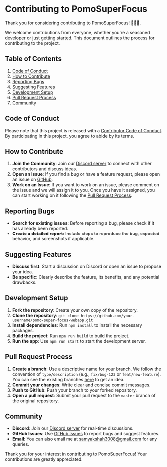 # Contributing to PomoSuperFocus

Thank you for considering contributing to PomoSuperFocus! 💝😻🚀.

We welcome contributions from everyone, whether you're a seasoned developer or just getting started. This document outlines the process for contributing to the project.

## Table of Contents

1. [Code of Conduct](#code-of-conduct)
2. [How to Contribute](#how-to-contribute)
3. [Reporting Bugs](#reporting-bugs)
4. [Suggesting Features](#suggesting-features)
5. [Development Setup](#development-setup)
6. [Pull Request Process](#pull-request-process)
7. [Community](#community)

## Code of Conduct

Please note that this project is released with a [Contributor Code of Conduct](./CODE_OF_CONDUCT.md). By participating in this project, you agree to abide by its terms.

## How to Contribute

1. **Join the Community**: Join our [Discord server](https://discord.gg/CNncC5XD89) to connect with other contributors and discuss ideas.
2. **Open an Issue**: If you find a bug or have a feature request, please open an issue on [GitHub](https://github.com/samyakshah3008/pomo-super-focus-webapp/issues).
3. **Work on an Issue**: If you want to work on an issue, please comment on the issue and we will assign it to you. Once you have it assigned, you can start working on it following the [Pull Request Process](#pull-request-process).

## Reporting Bugs

- **Search for existing issues**: Before reporting a bug, please check if it has already been reported.
- **Create a detailed report**: Include steps to reproduce the bug, expected behavior, and screenshots if applicable.

## Suggesting Features

- **Discuss first**: Start a discussion on Discord or open an issue to propose your idea.
- **Be specific**: Clearly describe the feature, its benefits, and any potential drawbacks.

## Development Setup

1. **Fork the repository**: Create your own copy of the repository.
2. **Clone the repository**: `git clone https://github.com/your-username/pomo-super-focus-webapp.git`
3. **Install dependencies**: Run `npm install` to install the necessary packages.
4. **Build the project**: Run `npm run build` to build the project.
5. **Run the app**: Use `npm run start` to start the development server.

## Pull Request Process

1. **Create a branch**: Use a descriptive name for your branch. We follow the convention of `type/description` (e.g., `fix/bug-123` or `feat/new-feature`). You can see the existing branches [here](https://github.com/samyakshah3008/pomo-super-focus-webapp/branches) to get an idea.
2. **Commit your changes**: Write clear and concise commit messages.
3. **Push to GitHub**: Push your branch to your forked repository.
4. **Open a pull request**: Submit your pull request to the `master` branch of the original repository.

## Community

- **Discord**: Join our [Discord server](https://discord.gg/CNncC5XD89) for real-time discussions.
- **GitHub Issues**: Use [GitHub issues](https://github.com/samyakshah3008/pomo-super-focus-webapp/issues) to report bugs and suggest features.
- **Email**: You can also email me at [samyakshah3008@gmail.com](mailto:samyakshah3008@gmail.com) for any queries.

Thank you for your interest in contributing to PomoSuperFocus! Your contributions are greatly appreciated.

